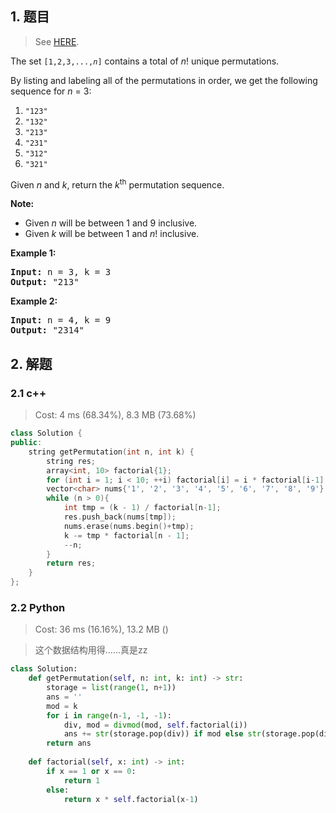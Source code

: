 ## 1. 题目

> See [HERE](https://leetcode.com/problems/permutation-sequence/).

<div><p>The set <code>[1,2,3,...,<em>n</em>]</code> contains a total of <em>n</em>! unique permutations.</p>

<p>By listing and labeling all of the permutations in order, we get the following sequence for <em>n</em> = 3:</p>

<ol>
	<li><code>"123"</code></li>
	<li><code>"132"</code></li>
	<li><code>"213"</code></li>
	<li><code>"231"</code></li>
	<li><code>"312"</code></li>
	<li><code>"321"</code></li>
</ol>

<p>Given <em>n</em> and <em>k</em>, return the <em>k</em><sup>th</sup> permutation sequence.</p>

<p><strong>Note:</strong></p>

<ul>
	<li>Given <em>n</em> will be between 1 and 9 inclusive.</li>
	<li>Given&nbsp;<em>k</em>&nbsp;will be between 1 and <em>n</em>! inclusive.</li>
</ul>

<p><strong>Example 1:</strong></p>

<pre><strong>Input:</strong> n = 3, k = 3
<strong>Output:</strong> "213"
</pre>

<p><strong>Example 2:</strong></p>

<pre><strong>Input:</strong> n = 4, k = 9
<strong>Output:</strong> "2314"
</pre>
</div>

## 2. 解题

### 2.1 c++

> Cost: 4 ms (68.34%), 8.3 MB (73.68%)

```cpp
class Solution {
public:
    string getPermutation(int n, int k) {
        string res;
        array<int, 10> factorial{1};
        for (int i = 1; i < 10; ++i) factorial[i] = i * factorial[i-1];
        vector<char> nums{'1', '2', '3', '4', '5', '6', '7', '8', '9'};
        while (n > 0){
            int tmp = (k - 1) / factorial[n-1];
            res.push_back(nums[tmp]);
            nums.erase(nums.begin()+tmp);
            k -= tmp * factorial[n - 1];
            --n;
        }
        return res;
    }
};
```

### 2.2 Python

> Cost: 36 ms (16.16%), 13.2 MB ()

> 这个数据结构用得......真是zz

```python
class Solution:
    def getPermutation(self, n: int, k: int) -> str:
        storage = list(range(1, n+1))
        ans = ''
        mod = k
        for i in range(n-1, -1, -1):
            div, mod = divmod(mod, self.factorial(i))
            ans += str(storage.pop(div)) if mod else str(storage.pop(div-1))
        return ans
        
    def factorial(self, x: int) -> int:
        if x == 1 or x == 0:
            return 1
        else:
            return x * self.factorial(x-1)
```
